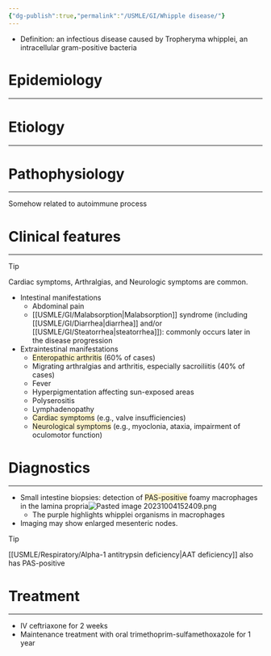 ```yaml
---
{"dg-publish":true,"permalink":"/USMLE/GI/Whipple disease/"}
---
```


- Definition: an infectious disease caused by Tropheryma whipplei, an intracellular gram-positive bacteria
# Epidemiology
---


# Etiology
---


# Pathophysiology
---
Somehow related to autoimmune process


# Clinical features
---
>[!tip] 
>Cardiac symptoms,  Arthralgias, and Neurologic symptoms are common.
- Intestinal manifestations
	- Abdominal pain
	- [[USMLE/GI/Malabsorption\|Malabsorption]] syndrome (including [[USMLE/GI/Diarrhea\|diarrhea]] and/or [[USMLE/GI/Steatorrhea\|steatorrhea]]): commonly occurs later in the disease progression
- Extraintestinal manifestations
	- <span style="background:rgba(240, 200, 0, 0.2)">Enteropathic arthritis</span> (60% of cases) 
	- Migrating arthralgias and arthritis, especially sacroiliitis (40% of cases)
	- Fever
	- Hyperpigmentation affecting sun-exposed areas
	- Polyserositis
	- Lymphadenopathy
	- <span style="background:rgba(240, 200, 0, 0.2)">Cardiac symptoms</span> (e.g., valve insufficiencies)
	- <span style="background:rgba(240, 200, 0, 0.2)">Neurological symptoms</span> (e.g., myoclonia, ataxia, impairment of oculomotor function)


# Diagnostics
---
- Small intestine biopsies: detection of <span style="background:rgba(240, 200, 0, 0.2)">PAS-positive</span> foamy macrophages in the lamina propria![Pasted image 20231004152409.png](/img/user/appendix/Pasted%20image%2020231004152409.png)
	- The purple highlights whipplei organisms in macrophages
- Imaging may show enlarged mesenteric nodes.

>[!tip] 
>[[USMLE/Respiratory/Alpha-1 antitrypsin deficiency\|AAT deficiency]] also has PAS-positive

# Treatment
---
- IV ceftriaxone for 2 weeks
- Maintenance treatment with oral trimethoprim-sulfamethoxazole for 1 year


